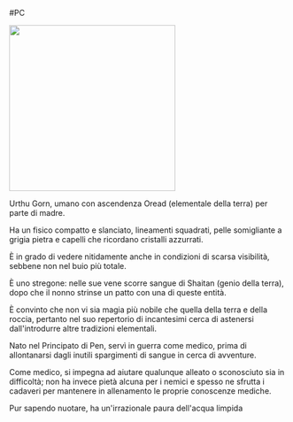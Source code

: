 #PC 

<img width="300" src="https://i.pinimg.com/736x/a3/e2/05/a3e2050c5175f0ec8f5c1a47cdd8afeb.jpg">

Urthu Gorn, umano con ascendenza Oread (elementale della terra) per parte di madre. 

Ha un fisico compatto e slanciato, lineamenti squadrati, pelle somigliante a grigia pietra e capelli che ricordano cristalli azzurrati. 

È in grado di vedere nitidamente anche in condizioni di scarsa visibilità, sebbene non nel buio più totale. 

È uno stregone: nelle sue vene scorre sangue di Shaitan (genio della terra), dopo che il nonno strinse un patto con una di queste entità. 

È convinto che non vi sia magia più nobile che quella della terra e della roccia, pertanto nel suo repertorio di incantesimi cerca di astenersi dall'introdurre altre tradizioni elementali. 

Nato nel Principato di Pen, servì in guerra come medico, prima di allontanarsi dagli inutili spargimenti di sangue in cerca di avventure. 

Come medico, si impegna ad aiutare qualunque alleato o sconosciuto sia in difficoltà; non ha invece pietà alcuna per i nemici e spesso ne sfrutta i cadaveri per mantenere in allenamento le proprie conoscenze mediche. 

Pur sapendo nuotare, ha un'irrazionale paura dell'acqua limpida